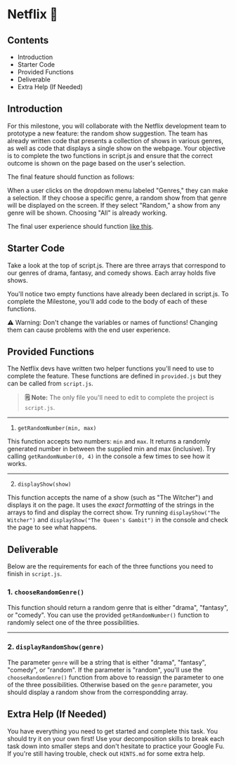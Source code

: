 
# Netflix 🎥

## Contents
- Introduction
- Starter Code
- Provided Functions
- Deliverable
- Extra Help (If Needed)

## Introduction

For this milestone, you will collaborate with the Netflix development team to prototype a new feature: the random show suggestion. The team has already written code that presents a collection of shows in various genres, as well as code that displays a single show on the webpage. Your objective is to complete the two functions in script.js and ensure that the correct outcome is shown on the page based on the user's selection.

The final feature should function as follows:

When a user clicks on the dropdown menu labeled "Genres," they can make a selection. If they choose a specific genre, a random show from that genre will be displayed on the screen. If they select "Random," a show from any genre will be shown. Choosing "All" is already working.

The final user experience should function [like this](https://imgur.com/a/pQPkzI8).

## Starter Code

Take a look at the top of script.js. There are three arrays that correspond to our genres of drama, fantasy, and comedy shows. Each array holds five shows.

You'll notice two empty functions have already been declared in script.js. To complete the Milestone, you'll add code to the body of each of these functions.

⚠️ Warning: Don't change the variables or names of functions! Changing them can cause problems with the end user experience.


## Provided Functions
The Netflix devs have written two helper functions you'll need to use to complete the feature. These functions are defined in `provided.js` but they can be called from `script.js`. 

> **🗒 Note:** The only file you'll need to edit to complete the project is `script.js`.

<hr>

1. `getRandomNumber(min, max)`

This function accepts two numbers: `min` and `max`. It returns a randomly generated number in between the supplied min and max (inclusive). Try calling `getRandomNumber(0, 4)` in the console a few times to see how it works.
<hr>

2. `displayShow(show)`

This function accepts the name of a show (such as "The Witcher") and displays it on the page. It uses the _exact formatting_ of the strings in the arrays to find and display the correct show. Try running `displayShow("The Witcher")` and `displayShow("The Queen's Gambit")` in the console and check the page to see what happens.


## Deliverable

Below are the requirements for each of the three functions you need to finish in `script.js`. 

### 1. **`chooseRandomGenre()`**
 
This function should return a random genre that is either "drama", "fantasy", or "comedy". You can use the provided `getRandomNumber()` function to randomly select one of the three possibilities.

<hr>

### 2. **`displayRandomShow(genre)`**

The parameter `genre` will be a string that is either "drama", "fantasy", "comedy", or "random". If the parameter is "random", you'll use the `chooseRandomGenre()` function from above to reassign the parameter to one of the three possibilities. Otherwise based on the `genre` parameter, you should display a random show from the correspondding array. 


## Extra Help (If Needed)
You have everything you need to get started and complete this task. You should try it on your own first! Use your decomposition skills to break each task down into smaller steps and don't hesitate to practice your Google Fu. If you're still having trouble, check out `HINTS.md` for some extra help.
